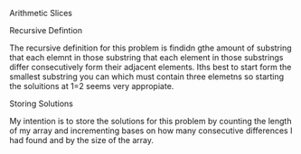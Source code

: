 Arithmetic Slices

Recursive Defintion

The recursive definition for this problem is findidn gthe amount of substring that each elemnt in those substring that each element in those substrings differ consecutively form their adjacent elements. Iths best to start form the smallest substring you can which must contain three elemetns so starting the soluitions at 1=2 seems very appropiate. 

Storing Solutions

My intention is to store the solutions for this problem by counting the length of my array and incrementing bases on how many consecutive differences I had found and by the size of the array.
